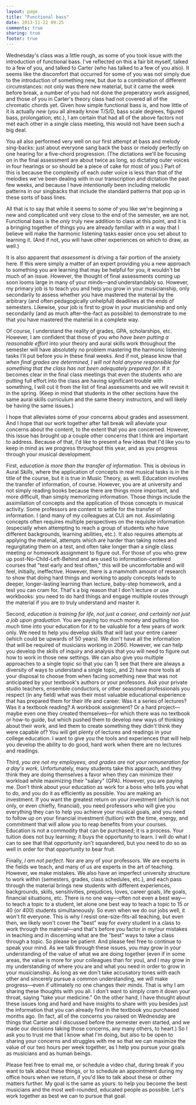 ```yaml
---
layout: page
title: "Functional bass"
date: 2013-11-22 09:25
comments: true
sharing: true
footer: true
---
```


Wednesday's class was a little rough, as some of you took issue with the introduction of functional bass. I've reflected on this a fair bit myself, talked to a few of you, and talked to Carter (who has talked to a few of you also). It seems like the discomfort that occurred for some of you was not simply due to the introduction of something new, but due to a combination of different circumstances: not only was there new material, but it came the week before break, a number of you had not done the preperatory work assigned, and those of you in Carter's theory class had not covered all of the chromatic chords yet. Given how simple functional bass is, and how little of it is actually *new* (you all already know T/S/D, bass scale degrees, figured bass, prolongation, etc.), I am certain that had all of the above factors not met each other in a single class meeting, this would not have been such a big deal. 

You all also performed very well on our first attempt at bass and melody sing-backs: just about everyone sang back the bass or melody perfectly on one hearing for a five-chord progression. (The dictations we'll be focusing on in the final assessment are about twice as long, so dictating outer voices in four hearings or so should be a piece of cake for most of you.) Part of this is because the complexity of each outer voice is less than that of the melodies we've been dealing with in our transcription and dictation the past few weeks, and because I have *intentionally* been including melodic patterns in our singbacks that include the standard patterns that pop up in these sorts of bass lines.

All that is to say that while it seems to some of you like we're beginning a new and complicated unit very close to the end of the semester, we are not. Functional bass is the *only* truly new addition to class at this point, and it is a bringing together of things you are already familiar with in a way that I believe will make the harmonic listening tasks easier once you set about to learning it. (And if not, you will have other experiences on which to draw, as well.)

It is also apparent that *assessment* is driving a fair portion of the anxiety here. If this were simply a matter of an expert providing you a new approach to something you are learning that may be helpful for you, it wouldn't be much of an issue. However, the thought of final assessments coming up soon looms large in many of your minds—and understandably so. However, my primary job is to teach you and help you grow in your musicianship, only secondarily to assess whether you have mastered the material by the arbitrary (and often pedagogically unhelpful) deadlines at the ends of semesters. Likewise, your job is first to grow in your musicianship and only secondarily (and as much after-the-fact as possible) to demonstrate to me that you have mastered the material in a complete way. 

Of course, I understand the reality of grades, GPA, scholarships, etc. However, I am confident that those of you *who have been putting a reasonable effort* into your theory and aural skills work throughout the semester will have absolutely no problem mastering the harmonic listening tasks I'll put before you in these final weeks. And if not, please know that *when final grades are determined, I will not hold anyone responsible for something that the class has not been adequately prepared for*. If it becomes clear in the final class meetings that even the students who are putting full effort into the class are having significant trouble with something, I will cut it from the list of final assessments and we will revisit it in the spring. (Keep in mind that students in the other sections have the same aural skills curriculum and the same theory instructors, and will likely be having the same issues.)

I hope that alleviates some of your concerns about grades and assessment. And I hope that our work together after fall break will alleviate your concerns about the content, to the extent that you are concerned. However, this issue has brought up a couple other concerns that I think are important to address. Because of that, I'd like to present a few ideas that I'd like you to keep in mind as we progress throughout this year, and as you progress through your musical development.

First, *education is more than the transfer of information*. This is obvious in Aural *Skills*, where the application of concepts in real musical tasks is in the title of the course, but it is true in Music Theory, as well. Education involves the transfer of information, of course. However, you are at university and not simply reading books because there are things more important, and more difficult, than simply memorizing information. Those things include the assimilation of concepts and the application of those concepts in musical activity. Some professors are content to settle for the transfer of information. I (and many of my colleagues at CU) am not. Assimilating concepts often requires multiple perspectives on the requisite information (especially when attempting to reach a group of students who have different backgrounds, learning abilities, etc.). It also requires attempts at applying the material, attempts which are harder than taking notes and regurgitating them on a test, and often take longer than a single class meeting or homework assignment to figure out. For those of you who grew up post-No-Child-Left-Behind and are used to information-centered courses that "test early and test often," this will be uncomfortable and will feel, initially, ineffective. However, there is a mammoth amount of research to show that doing hard things and working to apply concepts leads to deeper, longer-lasting learning than lecture, baby-step homework, and a test you can cram for. That's a big reason that I don't lecture or use workbooks: you need to do hard things and engage multiple routes through the material if you are to truly understand and master it.

Second, *education is training for life, not just a career, and certainly not just a job upon graduation*. You are paying too much money and putting too much time into your education for it to be valuable for a few years of work only. We need to help you develop skills that will last your entire career (which could be upwards of 50 years). We don't have all the information that will be required of musicians working in 2060. However, we can help you develop the skills of inquiry and analysis that you will need to figure out how to work in those new settings. We can also give you multiple approaches to a single topic so that you can 1) see that there are always a diversity of ways to understand a single topic, and 2) have more tools at your disposal to choose from when facing something new that was not anticipated by your textbook's authors or your professors. Ask your private studio teachers, ensemble conductors, or other seasoned professionals you respect (in any field) what was their most valuable educational experience that has prepared them for their life and career. Was it a series of lectures? Was it a textbook reading? A workbook assignment? Or a hard project—maybe even one they created themselves—for which there was no textbook or how-to guide, but which pushed them to develop new ways of thinking about their work, and led them to create something they didn't think they were capable of? You will get plenty of lectures and readings in your college education. I want to give you the tools and experiences that will help you develop the ability to do good, hard work when there are no lectures and readings. 

Third, *you are not my employees, and grades are not your remuneration for a day's work*. Unfortunately, many students take this approach, and they think they are doing themselves a favor when they can minimize their workload while maximizing their "salary" (GPA). However, you are paying me. Don't think about your education as work for a boss who tells you what to do, and you do it as efficiently as possible. You are making an investment. If you want the greatest return on your investment (which is not only, or even chiefly, financial), you need professors who will give you everything they can to help you achieve your musical goals, and you need to follow up on your financial investment (tuition) with the time, energy, and commitment that will allow you to reap benefits from your courses. Education is not a commodity that can be purchased; it is a process. Your tuition does not buy learning; it buys the opportunity to learn. I will do what I can to see that that opportunity isn't squandered, but you need to do so as well in order for that opportunity to bear fruit.

Finally, *I am not perfect*. Nor are any of your professors. We are experts in the fields we teach, and many of us are experts in the art of teaching. However, we make mistakes. We also have an imperfect university structure to work within (semesters, grades, class schedules, etc.), and each pass through the material brings new students with different experiences, backgrounds, skills, sensitivities, prejudices, loves, career goals, life goals, financial situations, etc. There is no one way—often not even a best way—to teach a topic to a student, let alone one best way to teach a topic to 15 or 40 (or 400) students simultaneously. So even when we do our jobs well, it won't fit everyone. This is why I resist one-size-fits-all teaching, but even then, we likely won't cover the "best" way for *every* student in a class to work through the material—and that's before you factor in my/our mistakes in teaching and in discerning what are the "best" ways to take a class through a topic. So please be patient. And please feel free to continue to speak your mind. As we talk through these issues, you may grow in your understanding of the value of what we are doing together (even if in some areas, the value is more for your colleagues than for you), and I may grow in my understanding of where you are and what you need in order to grow in your musicianship. As long as we don't take accusatory tones with each other and sincerely pursue a common understanding, we will make progress—even if ultimately no one changes their minds. That is why I am sharing these thoughts with you all. I don't want to simply cram it down your throat, saying "take your medicine." On the other hand, I have thought about these issues long and hard and have insights to share with you besides just the information that you can already find in the textbook you purchased months ago. (In fact, all of the concerns you raised on Wednesday are things that Carter and I discussed before the semester even started, and we made our decisions taking those concerns, any many others, to heart.) So I ask you to trust me that I know what I'm doing, but also to be open to sharing your concerns and struggles with me so that we can maximize the value of our two hours per week together, as I help you pursue your goals as musicians and as human beings.

Please feel free to email me, or schedule a video chat, during break if you want to talk about these things, or to schedule an appointment during my office hours when we return, if you'd like to talk about these or other matters further. My goal is the same as yours: to help you become the best musicians and the most well-rounded, educated people as possible. Let's work together as best we can to pursue that goal.
